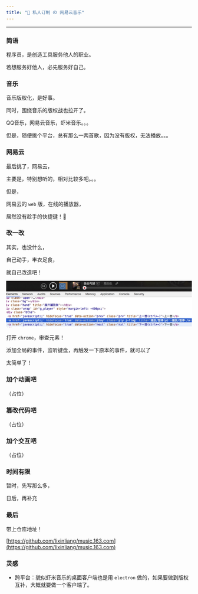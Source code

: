 ```yaml
---
title: "🎵 私人订制 の 网易云音乐"
---
```


---

### 简语

程序员，是创造工具服务他人的职业。

若想服务好他人，必先服务好自己。

### 音乐

音乐版权化，是好事。

同时，围绕音乐的版权战也拉开了。

QQ音乐，网易云音乐，虾米音乐。。。

但是，随便挑个平台，总有那么一两首歌，因为没有版权，无法播放。。。

### 网易云

最后挑了，网易云，

主要是，特别想听的，相对比较多吧。。。

但是，

网易云的 `web` 版，在线的播放器，

居然没有趁手的快捷键！🌚

### 改一改

其实，也没什么，

自己动手，丰衣足食，

就自己改造吧！

![](/image/post/170821/01.jpg)

打开 `chrome`，审查元素！

添加全局的事件，监听键盘，再触发一下原本的事件，就可以了

太简单了！

### 加个动画吧

（占位）

### 篡改代码吧

（占位）

### 加个交互吧

（占位）

### 时间有限

暂时，先写那么多，

日后，再补充

### 最后

带上仓库地址！

[https://github.com/lixinliang/music.163.com](https://github.com/lixinliang/music.163.com)

### 灵感

* 跨平台：貌似虾米音乐的桌面客户端也是用 `electron` 做的，如果要做到版权互补，大概就要做一个客户端了。
